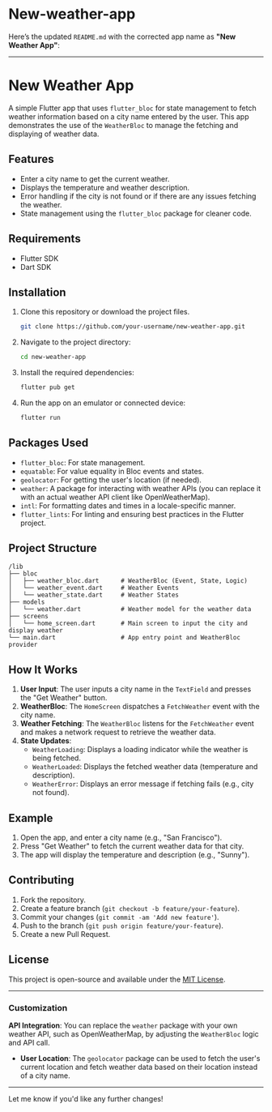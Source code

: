 # New-weather-app
Here’s the updated `README.md` with the corrected app name as **"New Weather App"**:

---

# New Weather App

A simple Flutter app that uses `flutter_bloc` for state management to fetch weather information based on a city name entered by the user. This app demonstrates the use of the `WeatherBloc` to manage the fetching and displaying of weather data.

## Features
- Enter a city name to get the current weather.
- Displays the temperature and weather description.
- Error handling if the city is not found or if there are any issues fetching the weather.
- State management using the `flutter_bloc` package for cleaner code.

## Requirements
- Flutter SDK
- Dart SDK

## Installation

1. Clone this repository or download the project files.
   
   ```bash
   git clone https://github.com/your-username/new-weather-app.git
   ```

2. Navigate to the project directory:

   ```bash
   cd new-weather-app
   ```

3. Install the required dependencies:

   ```bash
   flutter pub get
   ```

4. Run the app on an emulator or connected device:

   ```bash
   flutter run
   ```

## Packages Used
- `flutter_bloc`: For state management.
- `equatable`: For value equality in Bloc events and states.
- `geolocator`: For getting the user's location (if needed).
- `weather`: A package for interacting with weather APIs (you can replace it with an actual weather API client like OpenWeatherMap).
- `intl`: For formatting dates and times in a locale-specific manner.
- `flutter_lints`: For linting and ensuring best practices in the Flutter project.

## Project Structure

```plaintext
/lib
├── bloc
│   ├── weather_bloc.dart      # WeatherBloc (Event, State, Logic)
│   └── weather_event.dart     # Weather Events
│   └── weather_state.dart     # Weather States
├── models
│   └── weather.dart           # Weather model for the weather data
├── screens
│   └── home_screen.dart       # Main screen to input the city and display weather
└── main.dart                  # App entry point and WeatherBloc provider
```

## How It Works
1. **User Input**: The user inputs a city name in the `TextField` and presses the "Get Weather" button.
2. **WeatherBloc**: The `HomeScreen` dispatches a `FetchWeather` event with the city name.
3. **Weather Fetching**: The `WeatherBloc` listens for the `FetchWeather` event and makes a network request to retrieve the weather data.
4. **State Updates**:
   - `WeatherLoading`: Displays a loading indicator while the weather is being fetched.
   - `WeatherLoaded`: Displays the fetched weather data (temperature and description).
   - `WeatherError`: Displays an error message if fetching fails (e.g., city not found).

## Example

1. Open the app, and enter a city name (e.g., "San Francisco").
2. Press "Get Weather" to fetch the current weather data for that city.
3. The app will display the temperature and description (e.g., "Sunny").



## Contributing

1. Fork the repository.
2. Create a feature branch (`git checkout -b feature/your-feature`).
3. Commit your changes (`git commit -am 'Add new feature'`).
4. Push to the branch (`git push origin feature/your-feature`).
5. Create a new Pull Request.

## License

This project is open-source and available under the [MIT License](LICENSE).

---

### Customization

**API Integration**: You can replace the `weather` package with your own weather API, such as OpenWeatherMap, by adjusting the `WeatherBloc` logic and API call.
  
- **User Location**: The `geolocator` package can be used to fetch the user's current location and fetch weather data based on their location instead of a city name.

---

Let me know if you'd like any further changes!
